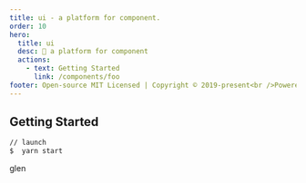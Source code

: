 ```yaml
---
title: ui - a platform for component.
order: 10
hero:
  title: ui
  desc: 📖 a platform for component
  actions:
    - text: Getting Started
      link: /components/foo
footer: Open-source MIT Licensed | Copyright © 2019-present<br />Powered by self
---
```


## Getting Started

```bash
// launch
$  yarn start
```

<div>
  glen
</div>
